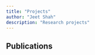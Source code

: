 ```yaml
---
title: "Projects"
author: "Jeet Shah"
description: "Research projects"
---
```


## Publications

<script type="text/javascript">
	var arxiv_authorid = "0000-0001-5873-8129";
	var arxiv_format = "arxiv";
</script>
<script type="text/javascript" src="https://arxiv.org/js/myarticles.js"></script>



<div id="arxivfeed"></div>


</details>
